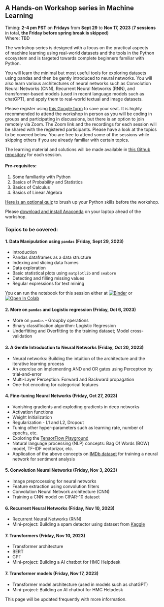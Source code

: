 ## A Hands-on Workshop series in Machine Learning 
Timing: **2-4 pm PST** on **Fridays** from **Sept 29** to **Nov 17, 2023** (**7 sessions** in total, **the Friday before spring break is skipped**)  
Where: TBD

The workshop series is designed with a focus on the practical aspects of machine learning using real-world datasets and the tools in the Python ecosystem and is targeted towards complete beginners familiar with Python. 

You will learn the minimal but most useful tools for exploring datasets using pandas and then be gently introduced to neural networks. You will also learn various architectures of neural networks such as Convolution Neural Networks (CNN), Recurrent Neural Networks (RNN), and transformer-based models (used in recent language models such as chatGPT), and apply them to real-world textual and image datasets.
 
Please register using [this Google form](https://forms.gle/smtJSxn9Z6LNTTnD8) to save your seat. It is highly recommended to attend the workshop in person as you will be coding in groups and participating in discussions, but there is an option to join remotely via Zoom. The Zoom link and the recordings for each session will be shared with the registered participants. Please have a look at the topics to be covered below. You are free to attend some of the sessions while skipping others if you are already familiar with certain topics.

The learning material and solutions will be made available in [this Github repository](https://github.com/AashitaK/A-Hands-On-Workshop-In-Machine-Learning) for each session.

#### Pre-requisites:
1. Some familiarity with Python
2. Basics of Probability and Statistics
3. Basics of Calculus
4. Basics of Linear Algebra

[Here is an optional quiz](https://forms.gle/k3sidBtcAikQziQU7) to brush up your Python skills before the workshop.

Please [download and install Anaconda](https://www.anaconda.com/) on your laptop ahead of the workshop.  

### Topics to be covered:  

#### 1. Data Manipulation using `pandas` (Friday, Sept 29, 2023)
* Introduction
* Pandas dataframes as a data structure
* Indexing and slicing data frames
* Data exploration 
* Basic statistical plots using `matplotlib` and `seaborn`
* Detecting and filling missing values
* Regular expressions for text mining

You can run the notebook for this session either at [![Binder](https://mybinder.org/badge_logo.svg)](https://mybinder.org/v2/gh/AashitaK/A-Hands-On-Workshop-In-Machine-Learning/HEAD) or <a target="_blank" href="https://colab.research.google.com/github/AashitaK/A-Hands-On-Workshop-In-Machine-Learning/blob/main/Session%201/Data%20Manipulation%20using%20pandas.ipynb">
  <img src="https://colab.research.google.com/assets/colab-badge.svg" alt="Open In Colab"/>
</a>

#### 2. More on `pandas` and Logistic regression (Friday, Oct 6, 2023)
* More on `pandas` - Groupby operations
* Binary classification algorithm: Logistic Regression
* Underfitting and Overfitting to the training dataset; Model cross-validation 

#### 3. A Gentle Introduction to Neural Networks (Friday, Oct 20, 2023)
* Neural networks: Building the intuition of the architecture and the iterative learning process 
* An exercise on implementing AND and OR gates using Perceptron by trial-and-error 
* Multi-Layer Perception: Forward and Backward propagation
* One-hot encoding for categorical features

#### 4. Fine-tuning Neural Networks (Friday, Oct 27, 2023)
* Vanishing gradients and exploding gradients in deep networks
* Activation functions 
* Weight Initialization
* Regularization - L1 and L2, Dropout
* Tuning other hyper-parameters such as learning rate, number of epochs, etc.
* Exploring the [TensorFlow Playground](https://playground.tensorflow.org/)
* Natural language processing (NLP) concepts: Bag Of Words (BOW) model, TF-IDF vectorizor, etc.
* Application of the above concepts on [IMDb dataset](https://www.kaggle.com/lakshmi25npathi/imdb-dataset-of-50k-movie-reviews) for training a neural network for sentiment analysis

#### 5. Convolution Neural Networks (Friday, Nov 3, 2023)
* Image preprocessing for neural networks
* Feature extraction using convolution filters
* Convolution Neural Network architecture (CNN)
* Training a CNN model on CIFAR-10 dataset

#### 6. Recurrent Neural Networks (Friday, Nov 10, 2023)
* Recurrent Neural Networks (RNN)
* Mini-project: Building a spam detector using dataset from [Kaggle](https://www.kaggle.com)

#### 7. Transformers (Friday, Nov 10, 2023)
* Transformer architecture
* BERT
* GPT
* Mini-project: Building a AI chatbot for HMC Helpdesk


#### 7. Transformer models (Friday, Nov 17, 2023)
* Transformer model architecture (used in models such as chatGPT)
* Mini-project: Building an AI chatbot for HMC Helpdesk

This page will be updated frequently with more information.
